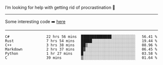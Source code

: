 I’m looking for help with getting rid of procrastination 🤔

-----

Some interesting code :arrow_right: [here](https://github.com/zhen8838/playground)

-----

<!--START_SECTION:waka-->

```text
C#                 22 hrs 56 mins  ██████████████░░░░░░░░░░░   56.41 %
Rust               7 hrs 54 mins   █████░░░░░░░░░░░░░░░░░░░░   19.44 %
C++                3 hrs 38 mins   ██▒░░░░░░░░░░░░░░░░░░░░░░   08.96 %
Markdown           2 hrs 37 mins   █▓░░░░░░░░░░░░░░░░░░░░░░░   06.45 %
Python             1 hr 27 mins    █░░░░░░░░░░░░░░░░░░░░░░░░   03.58 %
C                  39 mins         ▒░░░░░░░░░░░░░░░░░░░░░░░░   01.64 %
```

<!--END_SECTION:waka-->

<!--
**zhen8838/zhen8838** is a ✨ _special_ ✨ repository because its `README.md` (this file) appears on your GitHub profile.

Here are some ideas to get you started:

- 🔭 I’m currently working on ...
- 🌱 I’m currently learning ...
- 👯 I’m looking to collaborate on ...
 ...
- 💬 Ask me about ...
- 📫 How to reach me: ...
- 😄 Pronouns: ...
- ⚡ Fun fact: ...
-->
